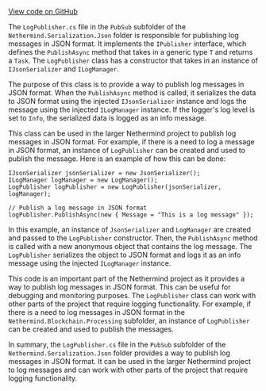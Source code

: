 [View code on GitHub](https://github.com/nethermindeth/nethermind/son/src/Nethermind/Nethermind.Serialization.Json/PubSub)

The `LogPublisher.cs` file in the `PubSub` subfolder of the `Nethermind.Serialization.Json` folder is responsible for publishing log messages in JSON format. It implements the `IPublisher` interface, which defines the `PublishAsync` method that takes in a generic type `T` and returns a `Task`. The `LogPublisher` class has a constructor that takes in an instance of `IJsonSerializer` and `ILogManager`.

The purpose of this class is to provide a way to publish log messages in JSON format. When the `PublishAsync` method is called, it serializes the data to JSON format using the injected `IJsonSerializer` instance and logs the message using the injected `ILogManager` instance. If the logger's log level is set to `Info`, the serialized data is logged as an info message.

This class can be used in the larger Nethermind project to publish log messages in JSON format. For example, if there is a need to log a message in JSON format, an instance of `LogPublisher` can be created and used to publish the message. Here is an example of how this can be done:

```
IJsonSerializer jsonSerializer = new JsonSerializer();
ILogManager logManager = new LogManager();
LogPublisher logPublisher = new LogPublisher(jsonSerializer, logManager);

// Publish a log message in JSON format
logPublisher.PublishAsync(new { Message = "This is a log message" });
```

In this example, an instance of `JsonSerializer` and `LogManager` are created and passed to the `LogPublisher` constructor. Then, the `PublishAsync` method is called with a new anonymous object that contains the log message. The `LogPublisher` serializes the object to JSON format and logs it as an info message using the injected `ILogManager` instance.

This code is an important part of the Nethermind project as it provides a way to publish log messages in JSON format. This can be useful for debugging and monitoring purposes. The `LogPublisher` class can work with other parts of the project that require logging functionality. For example, if there is a need to log messages in JSON format in the `Nethermind.Blockchain.Processing` subfolder, an instance of `LogPublisher` can be created and used to publish the messages.

In summary, the `LogPublisher.cs` file in the `PubSub` subfolder of the `Nethermind.Serialization.Json` folder provides a way to publish log messages in JSON format. It can be used in the larger Nethermind project to log messages and can work with other parts of the project that require logging functionality.
